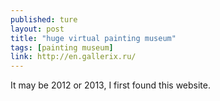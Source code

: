 ```yaml
---
published: ture
layout: post
title: "huge virtual painting museum"
tags: [painting museum]
link: http://en.gallerix.ru/
---
```


It may be 2012 or 2013, I first found this website.
